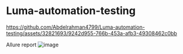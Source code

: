 ﻿# Luma-automation-testing



https://github.com/Abdelrahman4799/Luma-automation-testing/assets/32821693/9242d955-766b-453a-afb3-49308462c0bb


Allure report
![image](https://github.com/Abdelrahman4799/Luma-automation-testing/assets/32821693/6112ca0a-1cdd-4f48-9974-f003e17cd5a8)

